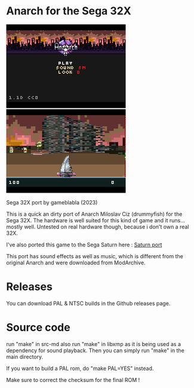 # Anarch for the Sega 32X

![](screenshot2.png)
![](screenshot1.png)

Sega 32X port by gameblabla (2023)

This is a quick an dirty port of Anarch Miloslav Ciz (drummyfish) for the Sega 32X.
The hardware is well suited for this kind of game and it runs... mostly well.
Untested on real hardware though, because i don't own a real 32X.

I've also ported this game to the Sega Saturn here :
[Saturn port](https://github.com/gameblabla/anarch_saturn_cart)

This port has sound effects as well as music, which is different from the original Anarch
and were downloaded from ModArchive.

# Releases

You can download PAL & NTSC builds in the Github releases page.

# Source code

run "make" in src-md
also run "make" in libxmp as it is being used as a dependency for sound playback.
Then you can simply run "make" in the main directory.

If you want to build a PAL rom, do "make PAL=YES" instead.

Make sure to correct the checksum for the final ROM !

